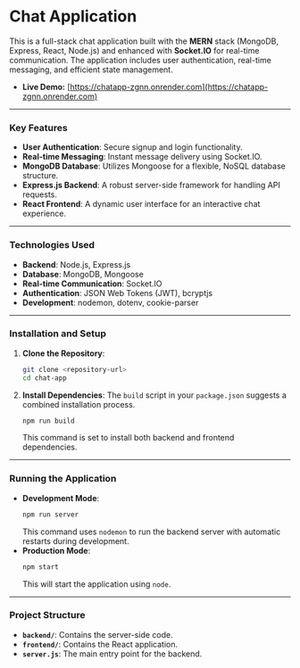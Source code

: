 # Chat Application

This is a full-stack chat application built with the **MERN** stack (MongoDB, Express, React, Node.js) and enhanced with **Socket.IO** for real-time communication. The application includes user authentication, real-time messaging, and efficient state management.

- **Live Demo:** [https://chatapp-zgnn.onrender.com](https://chatapp-zgnn.onrender.com)

---

### Key Features

- **User Authentication**: Secure signup and login functionality.
- **Real-time Messaging**: Instant message delivery using Socket.IO.
- **MongoDB Database**: Utilizes Mongoose for a flexible, NoSQL database structure.
- **Express.js Backend**: A robust server-side framework for handling API requests.
- **React Frontend**: A dynamic user interface for an interactive chat experience.

---

### Technologies Used

- **Backend**: Node.js, Express.js
- **Database**: MongoDB, Mongoose
- **Real-time Communication**: Socket.IO
- **Authentication**: JSON Web Tokens (JWT), bcryptjs
- **Development**: nodemon, dotenv, cookie-parser

---

### Installation and Setup

1.  **Clone the Repository**:
    ```bash
    git clone <repository-url>
    cd chat-app
    ```
2.  **Install Dependencies**:
    The `build` script in your `package.json` suggests a combined installation process.
    ```bash
    npm run build
    ```
    This command is set to install both backend and frontend dependencies.

---

### Running the Application

- **Development Mode**:
    ```bash
    npm run server
    ```
    This command uses `nodemon` to run the backend server with automatic restarts during development.
- **Production Mode**:
    ```bash
    npm start
    ```
    This will start the application using `node`.

---

### Project Structure

- **`backend/`**: Contains the server-side code.
- **`frontend/`**: Contains the React application.
- **`server.js`**: The main entry point for the backend.

